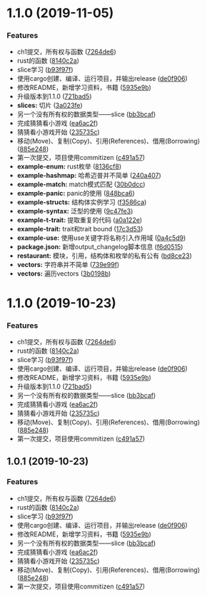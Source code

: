 # 1.1.0 (2019-11-05)


### Features

* ch1提交，所有权与函数 ([7264de6](https://github.com/a186r/rust-evm/commit/7264de689cf27b8d2ee3e4214a500ab251a6e727))
* rust的函数 ([8140c2a](https://github.com/a186r/rust-evm/commit/8140c2af150b000ccb2cabcbbe8f22395955814f))
* slice学习 ([b93f97f](https://github.com/a186r/rust-evm/commit/b93f97fd5e5a81e20ec36f200b8e6e0266973265))
* 使用cargo创建、编译、运行项目，并输出release ([de0f906](https://github.com/a186r/rust-evm/commit/de0f90654570fa6a694042787ce406bdd46a8fea))
* 修改README，新增学习资料，书籍 ([5935e9b](https://github.com/a186r/rust-evm/commit/5935e9b813cbe590b0602b0495db17770b433332))
* 升级版本到1.1.0 ([721bad5](https://github.com/a186r/rust-evm/commit/721bad577b9f47ce0e116ef9e274c424a8df9025))
* **slices:** 切片 ([3a023fe](https://github.com/a186r/rust-evm/commit/3a023fe2aed19813afa144dd684fdac250e766ee))
* 另一个没有所有权的数据类型——slice ([bb3bcaf](https://github.com/a186r/rust-evm/commit/bb3bcafdfbf38fb1bc016d6629958c0379c42d3e))
* 完成猜猜看小游戏 ([ea6ac2f](https://github.com/a186r/rust-evm/commit/ea6ac2fac4091fc10a2174cc48f6b46b5a16e419))
* 猜猜看小游戏开始 ([235735c](https://github.com/a186r/rust-evm/commit/235735c9ef3c0ec9604d3abf602143835b122df0))
* 移动(Move)、复制(Copy)、引用(References)、借用(Borrowing) ([885e248](https://github.com/a186r/rust-evm/commit/885e248b4a401063602aec7ddb277a66a1ac0c63))
* 第一次提交，项目使用commitizen ([c491a57](https://github.com/a186r/rust-evm/commit/c491a5779176d6dd87227e8d4810393dcda0bd01))
* **example-enum:** rust枚举 ([8136cf8](https://github.com/a186r/rust-evm/commit/8136cf8be79e4c57c95accf450ea7e71528bf59e))
* **example-hashmap:** 哈希迈普并不简单 ([240a407](https://github.com/a186r/rust-evm/commit/240a40788f0437bdd7b4262de08caac62b7bc9da))
* **example-match:** match模式匹配 ([30b0dcc](https://github.com/a186r/rust-evm/commit/30b0dcca40cfd06ef6726aed8c8ffce04ce3adb1))
* **example-panic:** panic的使用 ([848bca6](https://github.com/a186r/rust-evm/commit/848bca6e06b174f5cdf737f19b5668e8ee1b9953))
* **example-structs:** 结构体实例学习 ([f3586ca](https://github.com/a186r/rust-evm/commit/f3586ca69beb7d0a9d261b095c31876aa6e88d76))
* **example-syntax:** 泛型的使用 ([9c47fe3](https://github.com/a186r/rust-evm/commit/9c47fe306ba5ff40d7f272ec5dace756abe45dfa))
* **example-t-trait:** 提取重复的代码 ([a0a122e](https://github.com/a186r/rust-evm/commit/a0a122ed3f6a895955a23cb9a3eaed50d9451b0c))
* **example-trait:** trait和trait bound ([17c3d53](https://github.com/a186r/rust-evm/commit/17c3d53a7270b2ce22a9c2973abfdbde9b4ae7d2))
* **example-use:** 使用use关键字将名称引入作用域 ([0a4c5d9](https://github.com/a186r/rust-evm/commit/0a4c5d9cc7a49b81d22638e5a837e1b7fd220150))
* **package.json:** 新增output_changelog脚本信息 ([f6d0515](https://github.com/a186r/rust-evm/commit/f6d051596d166ba059055df19e69ba4cf2eaced4))
* **restaurant:** 模块，引用，结构体和枚举的私有公有 ([bd8ce23](https://github.com/a186r/rust-evm/commit/bd8ce23b88f739872905ff83296efa1994119e9b))
* **vectors:** 字符串并不简单 ([739e99f](https://github.com/a186r/rust-evm/commit/739e99f64253dc5b2de4b6a8e886ea406b7a3389))
* **vectors:** 遍历vectors ([3b0198b](https://github.com/a186r/rust-evm/commit/3b0198b618d2726fc1cb438bd0aa5de6584e0b1a))



# 1.1.0 (2019-10-23)


### Features

* ch1提交，所有权与函数 ([7264de6](https://github.com/a186r/rust-evm/commit/7264de689cf27b8d2ee3e4214a500ab251a6e727))
* rust的函数 ([8140c2a](https://github.com/a186r/rust-evm/commit/8140c2af150b000ccb2cabcbbe8f22395955814f))
* slice学习 ([b93f97f](https://github.com/a186r/rust-evm/commit/b93f97fd5e5a81e20ec36f200b8e6e0266973265))
* 使用cargo创建、编译、运行项目，并输出release ([de0f906](https://github.com/a186r/rust-evm/commit/de0f90654570fa6a694042787ce406bdd46a8fea))
* 修改README，新增学习资料，书籍 ([5935e9b](https://github.com/a186r/rust-evm/commit/5935e9b813cbe590b0602b0495db17770b433332))
* 升级版本到1.1.0 ([721bad5](https://github.com/a186r/rust-evm/commit/721bad577b9f47ce0e116ef9e274c424a8df9025))
* 另一个没有所有权的数据类型——slice ([bb3bcaf](https://github.com/a186r/rust-evm/commit/bb3bcafdfbf38fb1bc016d6629958c0379c42d3e))
* 完成猜猜看小游戏 ([ea6ac2f](https://github.com/a186r/rust-evm/commit/ea6ac2fac4091fc10a2174cc48f6b46b5a16e419))
* 猜猜看小游戏开始 ([235735c](https://github.com/a186r/rust-evm/commit/235735c9ef3c0ec9604d3abf602143835b122df0))
* 移动(Move)、复制(Copy)、引用(References)、借用(Borrowing) ([885e248](https://github.com/a186r/rust-evm/commit/885e248b4a401063602aec7ddb277a66a1ac0c63))
* 第一次提交，项目使用commitizen ([c491a57](https://github.com/a186r/rust-evm/commit/c491a5779176d6dd87227e8d4810393dcda0bd01))



## 1.0.1 (2019-10-23)


### Features

* ch1提交，所有权与函数 ([7264de6](https://github.com/a186r/rust-evm/commit/7264de689cf27b8d2ee3e4214a500ab251a6e727))
* rust的函数 ([8140c2a](https://github.com/a186r/rust-evm/commit/8140c2af150b000ccb2cabcbbe8f22395955814f))
* slice学习 ([b93f97f](https://github.com/a186r/rust-evm/commit/b93f97fd5e5a81e20ec36f200b8e6e0266973265))
* 使用cargo创建、编译、运行项目，并输出release ([de0f906](https://github.com/a186r/rust-evm/commit/de0f90654570fa6a694042787ce406bdd46a8fea))
* 修改README，新增学习资料，书籍 ([5935e9b](https://github.com/a186r/rust-evm/commit/5935e9b813cbe590b0602b0495db17770b433332))
* 另一个没有所有权的数据类型——slice ([bb3bcaf](https://github.com/a186r/rust-evm/commit/bb3bcafdfbf38fb1bc016d6629958c0379c42d3e))
* 完成猜猜看小游戏 ([ea6ac2f](https://github.com/a186r/rust-evm/commit/ea6ac2fac4091fc10a2174cc48f6b46b5a16e419))
* 猜猜看小游戏开始 ([235735c](https://github.com/a186r/rust-evm/commit/235735c9ef3c0ec9604d3abf602143835b122df0))
* 移动(Move)、复制(Copy)、引用(References)、借用(Borrowing) ([885e248](https://github.com/a186r/rust-evm/commit/885e248b4a401063602aec7ddb277a66a1ac0c63))
* 第一次提交，项目使用commitizen ([c491a57](https://github.com/a186r/rust-evm/commit/c491a5779176d6dd87227e8d4810393dcda0bd01))



